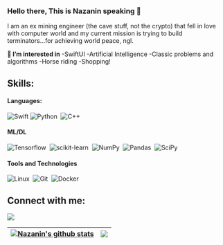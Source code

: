 ### Hello there, This is Nazanin speaking 👋

I am an ex mining engineer (the cave stuff, not the crypto) that fell in love with computer world and my current mission is trying to build terminators...for achieving world peace, ngl.


**🌱 I’m interested in**
-SwiftUI
-Artificial Intelligence
-Classic problems and algorithms
-Horse riding
-Shopping!

## Skills:

#### Languages:

![Swift](https://img.shields.io/badge/SWIFT-SwiftUI-orange)
![Python](https://img.shields.io/badge/Python-3776AB?style=for-the-badge&logo=python&logoColor=white)&nbsp;
![C++](https://img.shields.io/badge/c++-%2300599C.svg?style=for-the-badge&logo=c%2B%2B&logoColor=white)

#### ML/DL

![Tensorflow](https://img.shields.io/badge/TensorFlow-FF6F00?style=for-the-badge&logo=tensorflow&logoColor=white)&nbsp;
![scikit-learn](https://img.shields.io/badge/scikit--learn-%23F7931E.svg?style=for-the-badge&logo=scikit-learn&logoColor=white)&nbsp;
![NumPy](https://img.shields.io/badge/numpy-%23013243.svg?style=for-the-badge&logo=numpy&logoColor=white)&nbsp;
![Pandas](https://img.shields.io/badge/pandas-%23150458.svg?style=for-the-badge&logo=pandas&logoColor=white)&nbsp;
![SciPy](https://img.shields.io/badge/SciPy-%230C55A5.svg?style=for-the-badge&logo=scipy&logoColor=%white)

#### Tools and Technologies

![Linux](https://img.shields.io/badge/Linux-FCC624?style=for-the-badge&logo=linux&logoColor=black)&nbsp;
![Git](https://img.shields.io/badge/GIT-E44C30?style=for-the-badge&logo=git&logoColor=white)&nbsp;
![Docker](https://img.shields.io/badge/docker-%230db7ed.svg?style=for-the-badge&logo=docker&logoColor=white)


## Connect with me:

<p align = "center">

[<img src="https://img.shields.io/badge/linkedin-%230077B5.svg?style=for-the-badge&logo=linkedin&logoColor=white" />](https://www.linkedin.com/in/nazanin-g-5939a0144/)
</p>

| <a href="#"><img align="center" src="https://github-readme-stats.vercel.app/api?username=nazanin93&show_icons=true&include_all_commits=true&theme=buefy&hide_border=true" alt="Nazanin's github stats" /></a> | <a href="#"><img align="center" src="https://github-readme-stats.vercel.app/api/top-langs/?username=nazanin93&layout=compact&theme=buefy&hide_border=true" /></a> |
| ------------- | ------------- |
